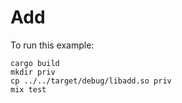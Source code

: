 # Add

To run this example:

```
cargo build
mkdir priv
cp ../../target/debug/libadd.so priv
mix test
```
